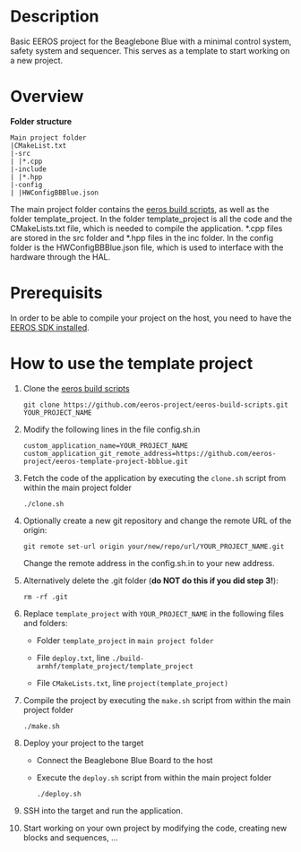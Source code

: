 # Description

Basic EEROS project for the Beaglebone Blue with a minimal control system, safety system and sequencer. This serves as a template to start working on a new project.

# Overview

**Folder structure**
```
Main project folder
|CMakeList.txt
|-src
| |*.cpp
|-include
| |*.hpp
|-config
| |HWConfigBBBlue.json
```

The main project folder contains the [eeros build scripts](https://github.com/eeros-project/eeros-build-scripts), as well as the folder template_project. In the folder template_project is all the code and the CMakeLists.txt file, which is needed to compile the application. *.cpp files are stored in the src folder and *.hpp files in the inc folder. In the config folder is the HWConfigBBBlue.json file, which is used to interface with the hardware through the HAL.

# Prerequisits

In order to be able to compile your project on the host, you need to have the [EEROS SDK installed](https://wiki.eeros.org/getting_started/install/use_on_bbb).

# How to use the template project

1. Clone the [eeros build scripts](https://github.com/eeros-project/eeros-build-scripts)

    `git clone https://github.com/eeros-project/eeros-build-scripts.git YOUR_PROJECT_NAME`

2. Modify the following lines in the file config.sh.in

    ```
    custom_application_name=YOUR_PROJECT_NAME
    custom_application_git_remote_address=https://github.com/eeros-project/eeros-template-project-bbblue.git
    ```

3. Fetch the code of the application by executing the `clone.sh` script from within the main project folder

    `./clone.sh`

4. Optionally create a new git repository and change the remote URL of the origin:

    `git remote set-url origin your/new/repo/url/YOUR_PROJECT_NAME.git`

    Change the remote address in the config.sh.in to your new address.

5. Alternatively delete the .git folder (**do NOT do this if you did step 3!**):

    `rm -rf .git`

6. Replace `template_project` with `YOUR_PROJECT_NAME` in the following files and folders:

    - Folder `template_project` in `main project folder`

    - File `deploy.txt`, line `./build-armhf/template_project/template_project`

    - File `CMakeLists.txt`, line `project(template_project)`

7. Compile the project by executing the `make.sh` script from within the main project folder

    `./make.sh`

8. Deploy your project to the target

    - Connect the Beaglebone Blue Board to the host

    - Execute the `deploy.sh` script from within the main project folder

        `./deploy.sh`

9. SSH into the target and run the application.

10. Start working on your own project by modifying the code, creating new blocks and sequences, ...
